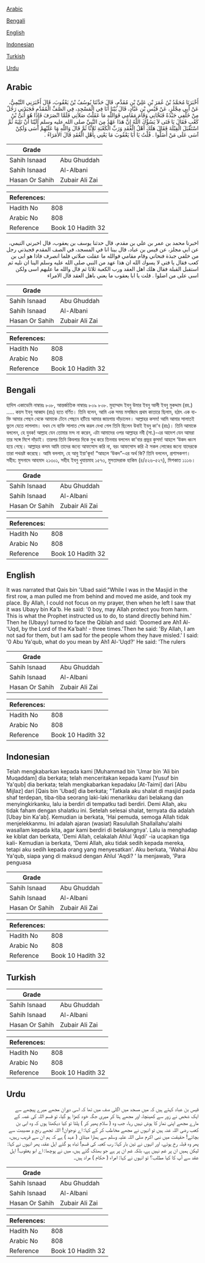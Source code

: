 [Arabic](#arabic)

[Bengali](#bengali)

[English](#english)

[Indonesian](#indonesian)

[Turkish](#turkish)

[Urdu](#urdu)

## Arabic


<div dir="rtl" lang="ar" style={{fontSize:'larger',backgroundColor:'#f8f9fa',padding:20}}>
أَخْبَرَنَا مُحَمَّدُ بْنُ عُمَرَ بْنِ عَلِيِّ بْنِ مُقَدَّمٍ، قَالَ حَدَّثَنَا يُوسُفُ بْنُ يَعْقُوبَ، قَالَ أَخْبَرَنِي التَّيْمِيُّ، عَنْ أَبِي مِجْلَزٍ، عَنْ قَيْسِ بْنِ عَبَّادٍ، قَالَ بَيْنَا أَنَا فِي الْمَسْجِدِ، فِي الصَّفِّ الْمُقَدَّمِ فَجَبَذَنِي رَجُلٌ مِنْ خَلْفِي جَبْذَةً فَنَحَّانِي وَقَامَ مَقَامِي فَوَاللَّهِ مَا عَقَلْتُ صَلاَتِي فَلَمَّا انْصَرَفَ فَإِذَا هُوَ أُبَىُّ بْنُ كَعْبٍ فَقَالَ يَا فَتَى لاَ يَسُؤْكَ اللَّهُ إِنَّ هَذَا عَهْدٌ مِنَ النَّبِيِّ صلى الله عليه وسلم إِلَيْنَا أَنْ نَلِيَهُ ثُمَّ اسْتَقْبَلَ الْقِبْلَةَ فَقَالَ هَلَكَ أَهْلُ الْعُقَدِ وَرَبِّ الْكَعْبَةِ ثَلاَثًا ثُمَّ قَالَ وَاللَّهِ مَا عَلَيْهِمْ آسَى وَلَكِنْ آسَى عَلَى مَنْ أَضَلُّوا ‏.‏ قُلْتُ يَا أَبَا يَعْقُوبَ مَا يَعْنِي بِأَهْلِ الْعُقَدِ قَالَ الأُمَرَاءُ ‏.‏
</div>
<div style={{backgroundColor:'#f8f9fa',padding:20, marginBottom: 10}}><table> <thead> <tr> <th>Grade</th> <th></th> </tr> </thead> <tbody> <tr><td>Sahih Isnaad</td><td>Abu Ghuddah</td></tr><tr><td>Sahih Isnaad</td><td>Al-Albani</td></tr><tr><td>Hasan Or Sahih</td><td>Zubair Ali Zai</td></tr></tbody></table><table> <thead> <tr> <th>References:</th> <th></th> </tr> </thead> <tbody><tr><td>Hadith No</td><td>808</td></tr><tr><td>Arabic No</td><td>808</td></tr><tr><td>Reference</td><td>Book 10 Hadith 32</td></tr></tbody></table></div>


<div dir="rtl" lang="ar" style={{fontSize:'larger',backgroundColor:'#f8f9fa',padding:20}}>
اخبرنا محمد بن عمر بن علي بن مقدم، قال حدثنا يوسف بن يعقوب، قال اخبرني التيمي، عن ابي مجلز، عن قيس بن عباد، قال بينا انا في المسجد، في الصف المقدم فجبذني رجل من خلفي جبذة فنحاني وقام مقامي فوالله ما عقلت صلاتي فلما انصرف فاذا هو ابى بن كعب فقال يا فتى لا يسوك الله ان هذا عهد من النبي صلى الله عليه وسلم الينا ان نليه ثم استقبل القبلة فقال هلك اهل العقد ورب الكعبة ثلاثا ثم قال والله ما عليهم اسى ولكن اسى على من اضلوا . قلت يا ابا يعقوب ما يعني باهل العقد قال الامراء
</div>
<div style={{backgroundColor:'#f8f9fa',padding:20, marginBottom: 10}}><table> <thead> <tr> <th>Grade</th> <th></th> </tr> </thead> <tbody> <tr><td>Sahih Isnaad</td><td>Abu Ghuddah</td></tr><tr><td>Sahih Isnaad</td><td>Al-Albani</td></tr><tr><td>Hasan Or Sahih</td><td>Zubair Ali Zai</td></tr></tbody></table><table> <thead> <tr> <th>References:</th> <th></th> </tr> </thead> <tbody><tr><td>Hadith No</td><td>808</td></tr><tr><td>Arabic No</td><td>808</td></tr><tr><td>Reference</td><td>Book 10 Hadith 32</td></tr></tbody></table></div>

## Bengali


<div dir="ltr" lang="bn" style={{fontSize:'larger',backgroundColor:'#f8f9fa',padding:20}}>
হাদিস একাডেমি নাম্বারঃ ৮০৮, আন্তর্জাতিক নাম্বারঃ ৮০৯ ৮০৮. মুহাম্মাদ ইবনু উমার ইবনু আলী ইবনু মুকদ্দাম (রহ.) ..... কয়স ইবনু আব্বাদ (রাঃ) হতে বর্ণিত। তিনি বলেন, আমি এক সময় মসজিদে প্রথম কাতারে ছিলাম, হঠাৎ এক ব্যক্তি আমার পেছন থেকে আমাকে টেনে পেছনে হটিয়ে আমার জায়গায় দাঁড়ালেন। আল্লাহর কসম! আমি আমার সালাতই ভুলে যেতে লাগলাম। যখন সে ব্যক্তি সালাত শেষ করল দেখা গেল তিনি ছিলেন উবাই ইবনু কা'ব (রাঃ)। তিনি আমাকে বললেন, হে যুবক! আল্লাহ যেন তোমার মন্দ না করেন, এটা আমাদের ওপর আল্লাহর নবী (সা.)-এর আদেশ যেন আমরা তার সঙ্গে মিশে দাঁড়াই। তারপর তিনি কিবলার দিকে মুখ করে তিনবার বললেন কা'বার প্রভুর কুসম! আহলে ‘উকদ ধ্বংস হয়ে গেছে। আল্লাহর কসম আমি তাদের জন্যে আফসোস করি না, বরং আফসোস করি ঐ সকল লোকের জন্যে যাদেরকে তারা পথভ্রষ্ট করেছে। আমি বললাম, হে আবু ইয়া'কূব! “আহলে ‘উকদ”-এর অর্থ কি? তিনি বললেন, প্রশাসকগণ। সহীহ: মুসনাদে আহমাদ ২১৩০১, সহীহ ইবনু খুযায়মাহ ১৫৭৩, মুসতাদরাক হাকিম (৪/৫২৬-৫২৭), মিশকাত ১১১৬।
</div>
<div style={{backgroundColor:'#f8f9fa',padding:20, marginBottom: 10}}><table> <thead> <tr> <th>Grade</th> <th></th> </tr> </thead> <tbody> <tr><td>Sahih Isnaad</td><td>Abu Ghuddah</td></tr><tr><td>Sahih Isnaad</td><td>Al-Albani</td></tr><tr><td>Hasan Or Sahih</td><td>Zubair Ali Zai</td></tr></tbody></table><table> <thead> <tr> <th>References:</th> <th></th> </tr> </thead> <tbody><tr><td>Hadith No</td><td>808</td></tr><tr><td>Arabic No</td><td>808</td></tr><tr><td>Reference</td><td>Book 10 Hadith 32</td></tr></tbody></table></div>

## English


<div dir="ltr" lang="en" style={{fontSize:'larger',backgroundColor:'#f8f9fa',padding:20}}>
It was narrated that Qais bin 'Ubad said:"While I was in the Masjid in the first row, a man pulled me from behind and moved me aside, and took my place. By Allah, I could not focus on my prayer, then when he left I saw that it was Ubayy bin Ka'b. He said: '0 boy, may Allah protect you from harm. This is what the Prophet instructed us to do, to stand directly behind him.' Then he (Ubayy) turned to face the Qiblah and said: 'Doomed are Ah1 Al-'Uqd, by the Lord of the Ka'bah! - three times.'Then he said: 'By Allah, I am not sad for them, but I am sad for the people whom they have misled.' I said: '0 Abu Ya'qub, what do you mean by Ah1 Al-'Uqd?' He said: 'The rulers
</div>
<div style={{backgroundColor:'#f8f9fa',padding:20, marginBottom: 10}}><table> <thead> <tr> <th>Grade</th> <th></th> </tr> </thead> <tbody> <tr><td>Sahih Isnaad</td><td>Abu Ghuddah</td></tr><tr><td>Sahih Isnaad</td><td>Al-Albani</td></tr><tr><td>Hasan Or Sahih</td><td>Zubair Ali Zai</td></tr></tbody></table><table> <thead> <tr> <th>References:</th> <th></th> </tr> </thead> <tbody><tr><td>Hadith No</td><td>808</td></tr><tr><td>Arabic No</td><td>808</td></tr><tr><td>Reference</td><td>Book 10 Hadith 32</td></tr></tbody></table></div>

## Indonesian


<div dir="ltr" lang="id" style={{fontSize:'larger',backgroundColor:'#f8f9fa',padding:20}}>
Telah mengkabarkan kepada kami [Muhammad bin 'Umar bin 'Ali bin Muqaddam] dia berkata; telah menceritakan kepada kami [Yusuf bin Ya'qub] dia berkata; telah mengkabarkan kepadaku [At-Taimi] dari [Abu Mijlaz] dari [Qais bin 'Ubad] dia berkata; "Tatkala aku shalat di masjid pada shaf terdepan, tiba-tiba seorang laki-Iaki menarikku dari belakang dan menyingkirkanku, lalu ia berdiri di tempatku tadi berdiri. Demi Allah, aku tidak faham dengan shalatku ini. Setelah selesai shalat, ternyata dia adalah [Ubay bin Ka'ab]. Kemudian ia berkata, 'Hai pemuda, semoga Allah tidak menjelekkanmu. Ini adalah ajaran (wasiat) Rasulullah Shallallahu'alaihi wasallam kepada kita, agar kami berdiri di belakangnya'. Lalu ia menghadap ke kiblat dan berkata, 'Demi Allah, celakalah Ahlul 'Aqdi' -ia ucapkan tiga kali- Kemudian ia berkata, 'Demi Allah, aku tidak sedih kepada mereka, tetapi aku sedih kepada orang yang menyesatkan'. Aku berkata, 'Wahai Abu Ya'qub, siapa yang di maksud dengan Ahlul 'Aqdi? ' Ia menjawab, 'Para penguasa
</div>
<div style={{backgroundColor:'#f8f9fa',padding:20, marginBottom: 10}}><table> <thead> <tr> <th>Grade</th> <th></th> </tr> </thead> <tbody> <tr><td>Sahih Isnaad</td><td>Abu Ghuddah</td></tr><tr><td>Sahih Isnaad</td><td>Al-Albani</td></tr><tr><td>Hasan Or Sahih</td><td>Zubair Ali Zai</td></tr></tbody></table><table> <thead> <tr> <th>References:</th> <th></th> </tr> </thead> <tbody><tr><td>Hadith No</td><td>808</td></tr><tr><td>Arabic No</td><td>808</td></tr><tr><td>Reference</td><td>Book 10 Hadith 32</td></tr></tbody></table></div>

## Turkish


<div dir="ltr" lang="tr" style={{fontSize:'larger',backgroundColor:'#f8f9fa',padding:20}}>

</div>
<div style={{backgroundColor:'#f8f9fa',padding:20, marginBottom: 10}}><table> <thead> <tr> <th>Grade</th> <th></th> </tr> </thead> <tbody> <tr><td>Sahih Isnaad</td><td>Abu Ghuddah</td></tr><tr><td>Sahih Isnaad</td><td>Al-Albani</td></tr><tr><td>Hasan Or Sahih</td><td>Zubair Ali Zai</td></tr></tbody></table><table> <thead> <tr> <th>References:</th> <th></th> </tr> </thead> <tbody><tr><td>Hadith No</td><td>808</td></tr><tr><td>Arabic No</td><td>808</td></tr><tr><td>Reference</td><td>Book 10 Hadith 32</td></tr></tbody></table></div>

## Urdu


<div dir="rtl" lang="ur" style={{fontSize:'larger',backgroundColor:'#f8f9fa',padding:20}}>
قیس بن عباد کہتے ہیں کہ میں مسجد میں اگلی صف میں تھا کہ اسی دوران مجھے میرے پیچھے سے ایک شخص نے زور سے کھینچا، اور مجھے ہٹا کر میری جگہ خود کھڑا ہو گیا، تو قسم اللہ کی غصہ کے مارے مجھے اپنی نماز کا ہوش نہیں رہا، جب وہ ( سلام پھیر کر ) پلٹا تو کیا دیکھتا ہوں کہ وہ ابی بن کعب رضی اللہ عنہ ہیں تو انہوں نے مجھے مخاطب کر کے کہا: اے نوجوان! اللہ تجھے رنج و مصیبت سے بچائے! حقیقت میں نبی اکرم صلی اللہ علیہ وسلم سے ہمارا میثاق ( عہد ) ہے کہ ہم ان سے قریب رہیں، پھر وہ قبلہ رخ ہوئے، اور انہوں نے تین بار کہا: رب کعبہ کی قسم! تباہ ہو گئے اہل عقد، پھر انہوں نے کہا: لیکن ہمیں ان پر غم نہیں ہے، بلکہ غم ان پر ہے جو بھٹک گئے ہیں، میں نے پوچھا: اے ابو یعقوب! اہل عقد سے آپ کا کیا مطلب؟ تو انہوں نے کہا: امراء ( حکام ) مراد ہیں۔
</div>
<div style={{backgroundColor:'#f8f9fa',padding:20, marginBottom: 10}}><table> <thead> <tr> <th>Grade</th> <th></th> </tr> </thead> <tbody> <tr><td>Sahih Isnaad</td><td>Abu Ghuddah</td></tr><tr><td>Sahih Isnaad</td><td>Al-Albani</td></tr><tr><td>Hasan Or Sahih</td><td>Zubair Ali Zai</td></tr></tbody></table><table> <thead> <tr> <th>References:</th> <th></th> </tr> </thead> <tbody><tr><td>Hadith No</td><td>808</td></tr><tr><td>Arabic No</td><td>808</td></tr><tr><td>Reference</td><td>Book 10 Hadith 32</td></tr></tbody></table></div>